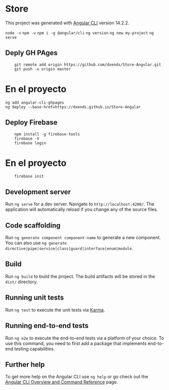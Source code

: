 # Store

This project was generated with [Angular CLI](https://github.com/angular/angular-cli) version 14.2.2.

`node -v`
`npm -v`
`npm i -g @angular/cli`
`ng version`
`ng new my-project`
`ng serve`

## Deply GH PAges
        git remote add origin https://github.com/dxends/Store-Angular.git
        git push -u origin master

# En el proyecto
    ng add angular-cli-ghpages
    ng deploy --base-href=https://dxends.github.io/Store-Angular 

## Deploy Firebase
        npm install -g firebase-tools
        firebase -V
        firebase login
# En el proyecto
        firebase init

## Development server

Run `ng serve` for a dev server. Navigate to `http://localhost:4200/`. The application will automatically reload if you change any of the source files.

## Code scaffolding

Run `ng generate component component-name` to generate a new component. You can also use `ng generate directive|pipe|service|class|guard|interface|enum|module`.

## Build

Run `ng build` to build the project. The build artifacts will be stored in the `dist/` directory.

## Running unit tests

Run `ng test` to execute the unit tests via [Karma](https://karma-runner.github.io).

## Running end-to-end tests

Run `ng e2e` to execute the end-to-end tests via a platform of your choice. To use this command, you need to first add a package that implements end-to-end testing capabilities.

## Further help

To get more help on the Angular CLI use `ng help` or go check out the [Angular CLI Overview and Command Reference](https://angular.io/cli) page.
